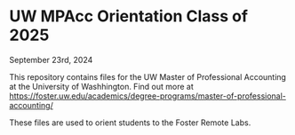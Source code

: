 # UW MPAcc Orientation Class of 2025
September 23rd, 2024

This repository contains files for the UW Master of Professional Accounting at the University of Washhington. Find out more at https://foster.uw.edu/academics/degree-programs/master-of-professional-accounting/

These files are used to orient students to the Foster Remote Labs.
